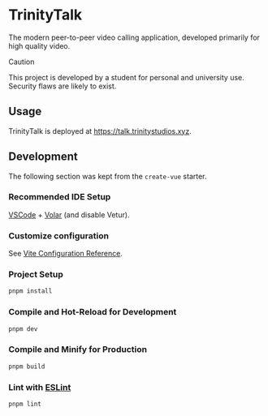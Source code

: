# TrinityTalk

The modern peer-to-peer video calling application, developed primarily for high quality video.

>[!caution]
> This project is developed by a student for personal and university use. Security flaws are likely to exist.

## Usage

TrinityTalk is deployed at https://talk.trinitystudios.xyz.

## Development

The following section was kept from the `create-vue` starter.

### Recommended IDE Setup

[VSCode](https://code.visualstudio.com/) + [Volar](https://marketplace.visualstudio.com/items?itemName=Vue.volar) (and disable Vetur).

### Customize configuration

See [Vite Configuration Reference](https://vite.dev/config/).

### Project Setup

```sh
pnpm install
```

### Compile and Hot-Reload for Development

```sh
pnpm dev
```

### Compile and Minify for Production

```sh
pnpm build
```

### Lint with [ESLint](https://eslint.org/)

```sh
pnpm lint
```
